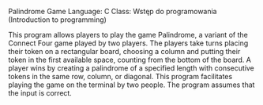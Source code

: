 Palindrome Game 
Language: C
Class: Wstęp do programowania (Introduction to programming)

This program allows players to play the game Palindrome, a variant of the Connect Four game played by two players. The players take turns placing their token on a rectangular board, choosing a column and putting their token in the first available space, counting from the bottom of the board. A player wins by creating a palindrome of a specified length with consecutive tokens in the same row, column, or diagonal. This program facilitates playing the game on the terminal by two people. The program assumes that the input is correct.
